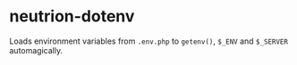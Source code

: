 # neutrion-dotenv
Loads environment variables from `.env.php` to `getenv()`, `$_ENV` and `$_SERVER` automagically.

